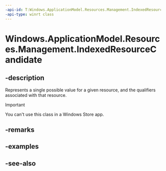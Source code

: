 ```yaml
---
-api-id: T:Windows.ApplicationModel.Resources.Management.IndexedResourceCandidate
-api-type: winrt class
---
```


<!-- Class syntax.
public class IndexedResourceCandidate : Windows.ApplicationModel.Resources.Management.IIndexedResourceCandidate
-->

# Windows.ApplicationModel.Resources.Management.IndexedResourceCandidate

## -description
Represents a single possible value for a given resource, and the qualifiers associated with that resource.

> [!IMPORTANT]
> You can't use this class in a Windows Store app.

## -remarks


## -examples

## -see-also
